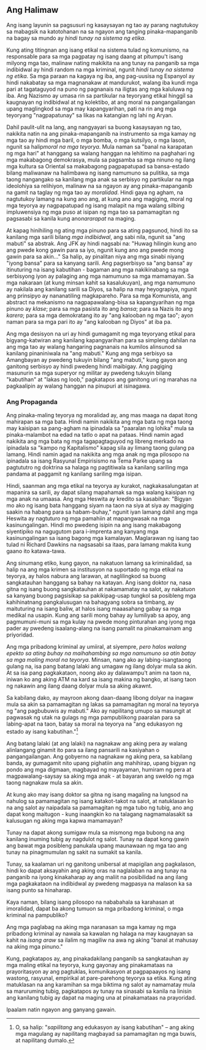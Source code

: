 ## Ang Halimaw

Ang isang layunin sa pagsusuri ng kasaysayan ng tao ay parang nagtutukoy sa mabagsik na katotohanan na sa ngayon ang tanging pinaka-mapanganib na bagay sa mundo ay *hindi tunay na sistema ng etika*.

Kung ating titingnan ang isang etikal na sistema tulad ng komunismo, na responsable para sa mga pagpatay ng isang daang at pitumpu't isang milyong mga tao, malinaw nating makikita na ang tunay na panganib sa mga indibidwal ay hindi random na mga kriminal, ngunit *hindi tunay na sistema ng etika*. Sa mga paraan na kagaya ng iba, ang pag-uusisa ng Espanyol ay hindi nakabatay sa mga magnanakaw at mandurukot, walang iba kundi mga pari at tagataguyod na puno ng pagnanais na iligtas ang mga kaluluwa ng iba. Ang Nazismo ay umasa rin sa partikular na teyoryang etikal hinggil sa kaugnayan ng indibidwal at ng kolektibo, at ang moral na pangangailangan upang maglingkod sa mga may kapangyarihan, pati na rin ang mga teyoryang "nagpapatunay" sa likas na katangian ng lahi ng Aryan.

Dahil paulit-ulit na lang, ang nangyayari sa buong kasaysayan ng tao, nakikita natin na ang pinaka-mapanganib na instrumento sa mga kamay ng mga tao ay hindi mga baril, o mga bomba, o mga kutsilyo, o mga lason, ngunit sa halip*moral na mga teyorya*. Mula naman sa "banal na karapatan ng mga hari" at hanggang sa walang hanggan na lehitimo na paghahari ng mga makabagong demokrasya, mula sa pagsamba sa mga ninuno ng ilang mga kultura sa Oriental sa makabagong pagpapatupad sa bansa-estado bilang maliwanaw na halimbawa ng isang namumuno sa pulitika, sa mga taong nangangako sa kanilang mga anak sa serbisyo ng partikular na mga ideolohiya sa relihiyon, malinaw na sa ngayon ay ang pinaka-mapanganib na gamit na taglay ng mga tao ay *moralidad*. Hindi gaya ng agham, na nagtutukoy lamang na kung ano ang, at kung ano ang magiging, moral ng mga teyorya ay nagpapatupad ng isang malapit na mga walang silbing impluwensiya ng mga puso at isipan ng mga tao sa pamamagitan ng pagsasabi sa kanila kung ano*nararapat* na maging.

At kapag hinihiling ng ating mga pinuno para sa ating pagsunod, hindi ito sa kanilang mga sarili bilang *mga indibidwal*, ang sabi nila, ngunit sa "ang mabuti" sa abstrak. Ang JFK ay hindi nagsabi na: "Huwag hilingin kung ano ang pwede kong gawin para sa iyo, ngunit kung ano ang pwede mong gawin para sa akin..." Sa halip, ay pinalitan niya ang mga sinabi niyang "iyong bansa" para sa kanyang sarili. Ang pagserbisyo sa "ang bansa" ay itinuturing na isang kabutihan - bagaman ang mga nakikinabang sa mga serbisyong iyon ay palaging ang mga namumuno sa mga mamamayan. Sa mga nakaraan (at kung minsan kahit sa kasalukuyan), ang mga namumuno ay nakilala ang kanilang sarili sa Diyos, sa halip na may heyograpiya, ngunit ang prinsipyo ay nananatiling magkapareho. Para sa mga Komunista, ang abstract na mekanismo na nagpapawalang-bisa sa kapangyarihan ng mga pinuno ay *klase*; para sa mga pasista ito ang *bansa*; para sa Nazis ito ang *karera*; para sa mga demokratang ito ay "ang kalooban ng mga tao"; ayon naman para sa mga pari ito ay "ang kalooban ng Diyos" at iba pa.

Ang mga desisyon na uri ay hindi gumagamit ng mga teyoryang etikal para bigyang-katwiran ang kanilang kapangyarihan para sa simpleng dahilan na ang mga tao ay walang hangaring pagnanais na kumilos alinsunod sa kanilang pinaniniwala na "ang mabuti." Kung ang mga serbisyo sa Amangbayan ay pwedeng tukuyin bilang "ang mabuti," kung gayon ang ganitong serbisyo ay hindi pwedeng hindi maibigay. Ang pagiging masunurin sa mga superyor ng militar ay pwedeng tukuyin bilang "kabutihan" at "lakas ng loob," pagkatapos ang ganitong uri ng marahas na pagkaalipin ay walang hanggan na pinupuri at isinagawa.

### Ang Propaganda

Ang pinaka-maling teyorya ng moralidad ay, ang mas maaga na dapat itong mahirapan sa mga bata. Hindi namin nakikita ang mga bata ng mga taong may kaisipan sa pang-agham na ipinadala sa "paaralan ng lohika" mula sa pinaka-malambot na edad na tatlo o apat na pataas. Hindi namin agad nakikita ang mga bata ng mga tagapagtaguyod ng libreng merkado na ipinadala sa "kampo ng Kapitalismo" kapag sila ay limang taong gulang pa lamang. Hindi namin agad na nakikita ang mga anak ng mga pilosopo na ipinadala sa isang Rasyunal Empirisismo na Tema Parke upang sa pagtututro ng doktrina sa halaga ng pagtitiwala sa kanilang sariling mga pandama at paggamit ng kanilang sariling mga isipan.

Hindi, saanman ang mga etikal na teyorya ay kurakot, nagkakasalungatan at mapanira sa sarili, ay dapat silang mapahamak sa mga walang kaisipan ng mga anak na umaasa. Ang mga Heswita ay kredito sa kasabihan: "Bigyan mo ako ng isang bata hanggang siyam na taon na siya at siya ay magiging saakin na habang para sa habam-buhay," ngunit iyan lamang dahil ang mga Heswita ay nagtuturo ng mga pamahiin at mapangwasak na mga kasinungalingan. Hindi mo pwedeng isipin na ang isang makabagong siyentipiko na nagugutom para i-imprenta ang kanyang mga kasinungalingan sa isang bagong mga kamalayan. Maglarawan ng isang tao tulad ni Richard Dawkins na nagsasabi sa itaas, para lamang makita kung gaano ito katawa-tawa.

Ang sinumang etiko, kung gayon, na nakatuon lamang sa kriminalidad, sa halip na ang mga krimen sa institusyon na suportado ng mga etikal na teyorya, ay halos nabura ang larawan, at naglilingkod sa buong sangkatauhan hanggang sa bahay na katayan. Ang isang doktor na, nasa gitna ng isang buong sangkatauhan at nakamamatay na salot, ay nakatuon sa kanyang buong pagsisikap sa pakikipag-usap tungkol sa posibleng mga kahihinatnang pangkalusugan na bahagyang sobra sa timbang, ay maituturing na isang baliw, at halos isang maaasahang gabay sa mga medikal na usapin. Kung ang sarili mong bahay ay lumiliyab sa apoy, ang pagmumuni-muni sa mga kulay na pwede mong pinturahan ang iyong mga pader ay pwedeng isaalang-alang na isang pamalit na pinakamainam ang priyoridad.

Ang mga pribadong kriminal ay umiiral, at siyempre, *pero halos walang epekto sa ating buhay na maihahambing sa mga namumuno sa atin batay sa mga maling moral na teyorya*. Minsan, nang ako ay labing-isangtaong gulang na, isa pang batang lalaki ang umagaw ng ilang dolyar mula sa akin. At sa isa pang pagkakataon, noong ako ay dalawampu't anim na taon na, iniwan ko ang aking ATM na kard sa isang makina ng bangko, at isang taon ng nakawin ang ilang daang dolyar mula sa aking akawnt.

Sa kabilang dako, ay mayroon akong daan-daang libong dolyar na inagaw mula sa akin sa pamamagitan ng lakas sa pamamagitan ng moral na teyorya ng "ang pagbubuwis ay mabuti." Ako ay napilitang umupo sa masungit at pagwasak ng utak na gulags ng mga pampublikong paaralan para sa labing-apat na taon, batay sa moral na teyorya na "ang edukasyon ng estado ay isang kabutihan."[^12]

Ang batang lalaki (at ang lalaki) na nagnakaw ang aking pera ay walang alinlangang ginamit ito para sa ilang pansarili na kasiyahan o pangangailangan. Ang gobyerno na nagnakaw ng aking pera, sa kabilang banda, ay gumagamit nito upang pighatiin ang mahihirap, upang bigyan ng pondo ang mga digmaan, magbayad ng mayayaman, humiram ng pera at magpawalang-saysay sa aking mga anak - at bayaran ang sweldo ng mga taong nagnakaw mula sa akin.

At kung ako may isang doktor sa gitna ng isang magaling na lungsod na nahulog sa pamamagitan ng isang katakot-takot na salot, at natuklasan ko na ang salot ay naipadala sa pamamagitan ng mga tubo ng tubig, ano ang dapat kong maitugon - kung inaangkin ko na talagang nagmamalasakit sa kalusugan ng aking mga kapwa mamamayan?

Tunay na dapat akong sumigaw mula sa mismong mga bubong na ang kanilang inuming tubig ay nagdulot ng salot. Tunay na dapat kong gawin ang bawat mga posibleng panukala upang maunawaan ng mga tao ang tunay na pinagmumulan ng sakit na sumakit sa kanila.

Tunay, sa kaalaman uri ng ganitong unibersal at mapigilan ang pagkalason, hindi ko dapat aksayahin ang aking oras na naglalaban na ang tunay na panganib na iyong kinakaharap ay ang maliit na posibilidad na ang ilang mga pagkakataon na indibidwal ay pwedeng magpasya na malason ka sa isang punto sa hinaharap.

Kaya naman, bilang isang pilosopo na nababahala sa karahasan at imoralidad, dapat ba akong tumuon sa mga pribadong kriminal, o mga kriminal na pampubliko?

Ang mga paglabag na aking mga naranasan sa mga kamay ng mga pribadong kriminal ay nawala sa kawalan ng halaga na may kaugnayan sa kahit na *isang araw* sa ilalim ng magiliw na awa ng aking "banal at mahusay na aking mga pinuno."

Kung, pagkatapos ay, ang pinakadakilang panganib sa sangkatauhan ay mga maling etikal na teyorya, kung gayonay ang pinakamataas na prayoritasyon ay ang pagtuklas, komunikasyon at pagpapaayos ng isang wastong, rasyunal, empirikal at pare-parehong teyorya sa etika. Kung ating matuklasan na ang karamihan sa mga biktima ng salot ay namamatay mula sa maruruming tubig, pagkatapos ay tunay na sinasabi sa kanila na linisin ang kanilang tubig ay dapat na maging una at pinakamataas na prayoridad.

Ipaalam natin ngayon ang ganyang gawain.

[^12]: O, sa halip: "*sapilitang* ang edukasyon ay isang kabutihan" – ang aking mga magulang ay napilitang magbayad sa pamamagitan ng mga buwis, at napilitang dumalo.